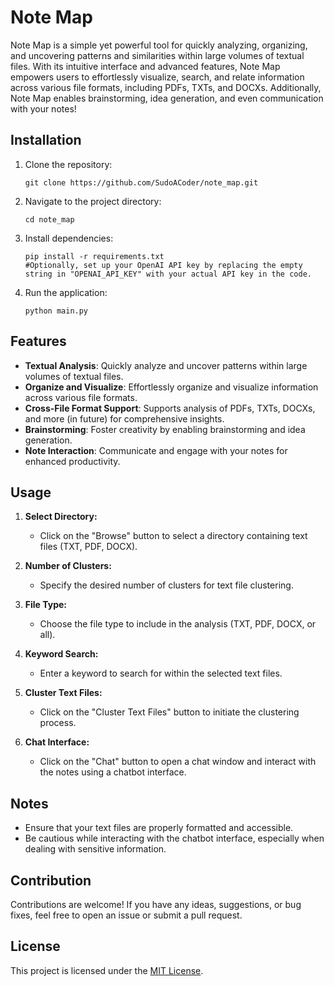 # Note Map

Note Map is a simple yet powerful tool for quickly analyzing, organizing, and uncovering patterns and similarities within large volumes of textual files. With its intuitive interface and advanced features, Note Map empowers users to effortlessly visualize, search, and relate information across various file formats, including PDFs, TXTs, and DOCXs. Additionally, Note Map enables brainstorming, idea generation, and even communication with your notes!

## Installation

1. Clone the repository:

   ```
   git clone https://github.com/SudoACoder/note_map.git
   ```

2. Navigate to the project directory:

   ```
   cd note_map
   ```

3. Install dependencies:

   ```
   pip install -r requirements.txt
   #Optionally, set up your OpenAI API key by replacing the empty string in "OPENAI_API_KEY" with your actual API key in the code.
   ```

4. Run the application:

   ```
   python main.py
   ```

## Features

- **Textual Analysis**: Quickly analyze and uncover patterns within large volumes of textual files.
- **Organize and Visualize**: Effortlessly organize and visualize information across various file formats.
- **Cross-File Format Support**: Supports analysis of PDFs, TXTs, DOCXs, and more (in future) for comprehensive insights.
- **Brainstorming**: Foster creativity by enabling brainstorming and idea generation.
- **Note Interaction**: Communicate and engage with your notes for enhanced productivity.

## Usage

1. **Select Directory:**
   - Click on the "Browse" button to select a directory containing text files (TXT, PDF, DOCX).

2. **Number of Clusters:**
   - Specify the desired number of clusters for text file clustering.

3. **File Type:**
   - Choose the file type to include in the analysis (TXT, PDF, DOCX, or all).

4. **Keyword Search:**
   - Enter a keyword to search for within the selected text files.

5. **Cluster Text Files:**
   - Click on the "Cluster Text Files" button to initiate the clustering process.

6. **Chat Interface:**
   - Click on the "Chat" button to open a chat window and interact with the notes using a chatbot interface.

## Notes

- Ensure that your text files are properly formatted and accessible.
- Be cautious while interacting with the chatbot interface, especially when dealing with sensitive information.

## Contribution

Contributions are welcome! If you have any ideas, suggestions, or bug fixes, feel free to open an issue or submit a pull request.

## License

This project is licensed under the [MIT License](https://opensource.org/licenses/MIT).
